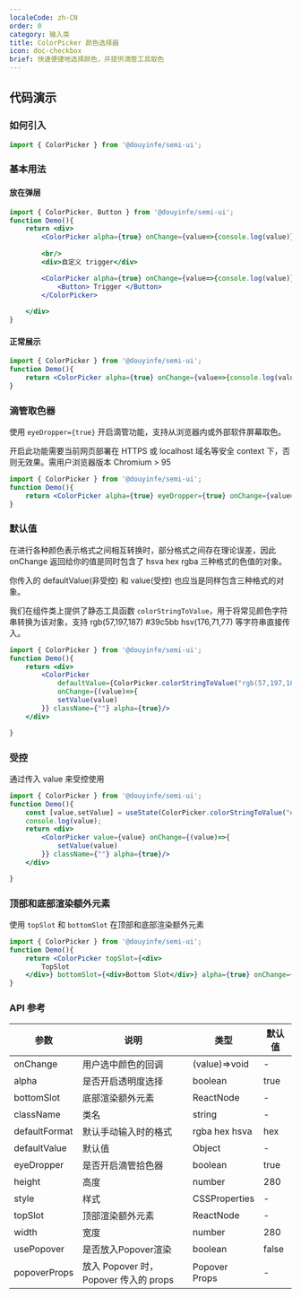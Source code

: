 ```yaml
---
localeCode: zh-CN
order: 0
category: 输入类
title: ColorPicker 颜色选择器
icon: doc-checkbox
brief: 快速便捷地选择颜色，并提供滴管工具取色
---
```




## 代码演示

### 如何引入


```jsx import
import { ColorPicker } from '@douyinfe/semi-ui';
```


### 基本用法

#### 放在弹层

```jsx live=true
import { ColorPicker, Button } from '@douyinfe/semi-ui';
function Demo(){
    return <div>
        <ColorPicker alpha={true} onChange={value=>{console.log(value)}} usePopover={true}/>
        
        <br/>
        <div>自定义 trigger</div>

        <ColorPicker alpha={true} onChange={value=>{console.log(value)}} usePopover={true}>
            <Button> Trigger </Button>
        </ColorPicker>
        
    </div>
}

```

#### 正常展示
```jsx live=true
import { ColorPicker } from '@douyinfe/semi-ui';
function Demo(){
    return <ColorPicker alpha={true} onChange={value=>{console.log(value)}}/>
}

```

### 滴管取色器

使用 `eyeDropper={true}` 开启滴管功能，支持从浏览器内或外部软件屏幕取色。

<Notice title='注意事项'>
开启此功能需要当前网页部署在 HTTPS 或 localhost 域名等安全 context 下，否则无效果。需用户浏览器版本 Chromium > 95
</Notice>


```jsx live=true
import { ColorPicker } from '@douyinfe/semi-ui';
function Demo(){
    return <ColorPicker alpha={true} eyeDropper={true} onChange={value=>{console.log(value)}}/>
}

```

### 默认值
在进行各种颜色表示格式之间相互转换时，部分格式之间存在理论误差，因此 onChange 返回给你的值是同时包含了 hsva hex rgba 三种格式的色值的对象。

你传入的 defaultValue(非受控) 和 value(受控) 也应当是同样包含三种格式的对象。

我们在组件类上提供了静态工具函数 `colorStringToValue`，用于将常见颜色字符串转换为该对象，支持 rgb(57,197,187) #39c5bb hsv(176,71,77) 等字符串直接传入。

```jsx live=true
import { ColorPicker } from '@douyinfe/semi-ui';
function Demo(){
    return <div>
        <ColorPicker 
            defaultValue={ColorPicker.colorStringToValue("rgb(57,197,187)")}
            onChange={(value)=>{
            setValue(value)
        }} className={""} alpha={true}/>
    </div>

}

```

### 受控

通过传入 value 来受控使用

```jsx live=true
import { ColorPicker } from '@douyinfe/semi-ui';
function Demo(){
    const [value,setValue] = useState(ColorPicker.colorStringToValue("#39c5bb"));
    console.log(value);
    return <div>
        <ColorPicker value={value} onChange={(value)=>{
            setValue(value)
        }} className={""} alpha={true}/>
    </div>

}

```


### 顶部和底部渲染额外元素

使用 `topSlot` 和 `bottomSlot` 在顶部和底部渲染额外元素

```jsx live=true
import { ColorPicker } from '@douyinfe/semi-ui';
function Demo(){
    return <ColorPicker topSlot={<div>
        TopSlot
    </div>} bottomSlot={<div>Bottom Slot</div>} alpha={true} onChange={value=>{console.log(value)}}/>
}

```

### API 参考

| 参数            | 说明         | 类型            | 默认值  |
|---------------|------------|---------------|------|
| onChange | 用户选中颜色的回调 | (value)=>void | - |
| alpha         | 是否开启透明度选择  | boolean       | true |
| bottomSlot | 底部渲染额外元素 | ReactNode | - |
| className | 类名 | string | - |
| defaultFormat | 默认手动输入时的格式 | rgba hex hsva | hex  |
| defaultValue  | 默认值        | Object        | -    |
| eyeDropper    | 是否开启滴管拾色器  | boolean       | true |
| height | 高度 | number | 280 |
| style | 样式 | CSSProperties | - | 
| topSlot | 顶部渲染额外元素 | ReactNode | - |
| width         | 宽度         | number        | 280  |
| usePopover | 是否放入Popover渲染 | boolean | false |
| popoverProps | 放入 Popover 时，Popover 传入的 props | Popover Props | - |

